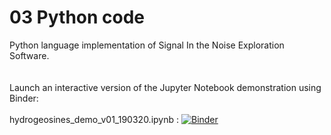 # 03 Python code
Python language implementation of Signal In the Noise Exploration Software.
<br><br><br>
Launch an interactive version of the Jupyter Notebook demonstration using Binder:
<br><br>
hydrogeosines_demo_v01_190320.ipynb :  [![Binder](https://mybinder.org/badge_logo.svg)](https://mybinder.org/v2/gh/SinesHydro/HydroGeoSines/master/?filepath=03%20Python%20code/hydrogeosines_demo_v01_190320.ipynb)
